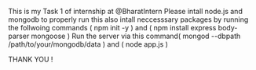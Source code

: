 This is my Task 1 of internship at @BharatIntern
Please intall node.js and mongodb to properly run this
also intall neccesssary packages by running the follwoing commands ( npm init -y ) and ( npm install express body-parser mongoose )
Run the server via this command( mongod --dbpath /path/to/your/mongodb/data ) and ( node app.js )

THANK YOU !
